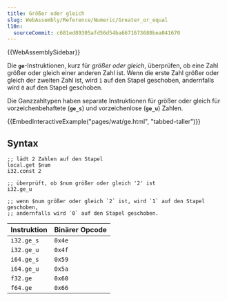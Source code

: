 ```yaml
---
title: Größer oder gleich
slug: WebAssembly/Reference/Numeric/Greater_or_equal
l10n:
  sourceCommit: c681ed89305afd56d54ba6671673680bea041670
---
```


{{WebAssemblySidebar}}

Die **`ge`**-Instruktionen, kurz für _größer oder gleich_, überprüfen, ob eine Zahl größer oder gleich einer anderen Zahl ist. Wenn die erste Zahl größer oder gleich der zweiten Zahl ist, wird `1` auf den Stapel geschoben, andernfalls wird `0` auf den Stapel geschoben.

Die Ganzzahltypen haben separate Instruktionen für größer oder gleich für vorzeichenbehaftete (**`ge_s`**) und vorzeichenlose (**`ge_u`**) Zahlen.

{{EmbedInteractiveExample("pages/wat/ge.html", "tabbed-taller")}}

## Syntax

```wasm
;; lädt 2 Zahlen auf den Stapel
local.get $num
i32.const 2

;; überprüft, ob $num größer oder gleich '2' ist
i32.ge_u

;; wenn $num größer oder gleich `2` ist, wird `1` auf den Stapel geschoben,
;; andernfalls wird `0` auf den Stapel geschoben.
```

| Instruktion | Binärer Opcode |
| ----------- | -------------- |
| `i32.ge_s`  | `0x4e`         |
| `i32.ge_u`  | `0x4f`         |
| `i64.ge_s`  | `0x59`         |
| `i64.ge_u`  | `0x5a`         |
| `f32.ge`    | `0x60`         |
| `f64.ge`    | `0x66`         |
